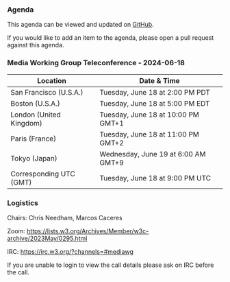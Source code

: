 ### Agenda

This agenda can be viewed and updated on [GitHub](https://github.com/w3c/media-wg/blob/main/meetings/2024-06-18-Media_Working_Group_Teleconference-agenda.md).

If you would like to add an item to the agenda, please open a pull request against this agenda.

### Media Working Group Teleconference - 2024-06-18

| Location | Date & Time |
| -------- | ----------- |
| San Francisco (U.S.A.) | Tuesday, June 18 at 2:00 PM PDT |
| Boston (U.S.A.) | Tuesday, June 18 at 5:00 PM EDT |
| London (United Kingdom) | Tuesday, June 18 at 10:00 PM GMT+1 |
| Paris (France) | Tuesday, June 18 at 11:00 PM GMT+2 |
| Tokyo (Japan) | Wednesday, June 19 at 6:00 AM GMT+9 |
| Corresponding UTC (GMT) | Tuesday, June 18 at 9:00 PM UTC |

### Logistics

Chairs: Chris Needham, Marcos Caceres

Zoom: https://lists.w3.org/Archives/Member/w3c-archive/2023May/0295.html

IRC: https://irc.w3.org/?channels=#mediawg

If you are unable to login to view the call details please ask on IRC before the call.
